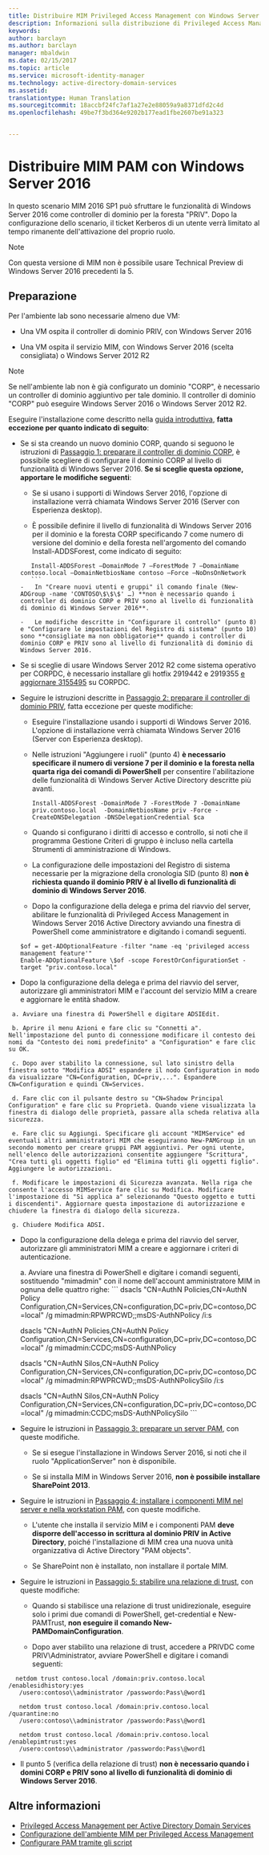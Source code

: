 ```yaml
---
title: Distribuire MIM Privileged Access Management con Windows Server 2016 | Documentazione Microsoft
description: Informazioni sulla distribuzione di Privileged Access Management con Windows Server 2016
keywords: 
author: barclayn
ms.author: barclayn
manager: mbaldwin
ms.date: 02/15/2017
ms.topic: article
ms.service: microsoft-identity-manager
ms.technology: active-directory-domain-services
ms.assetid: 
translationtype: Human Translation
ms.sourcegitcommit: 18accbf24fc7af1a27e2e88059a9a8371dfd2c4d
ms.openlocfilehash: 49be7f3bd364e9202b177ead1fbe2607be91a323


---
```




# <a name="deploy-mim-pam-with-windows-server-2016"></a>Distribuire MIM PAM con Windows Server 2016


In questo scenario MIM 2016 SP1 può sfruttare le funzionalità di Windows Server 2016 come controller di dominio per la foresta "PRIV".  Dopo la configurazione dello scenario, il ticket Kerberos di un utente verrà limitato al tempo rimanente dell'attivazione del proprio ruolo. 

>[!Note]
Con questa versione di MIM non è possibile usare Technical Preview di Windows Server 2016 precedenti la 5.

## <a name="preparation"></a>Preparazione

Per l'ambiente lab sono necessarie almeno due VM:

-   Una VM ospita il controller di dominio PRIV, con Windows Server 2016

-   Una VM ospita il servizio MIM, con Windows Server 2016 (scelta consigliata) o Windows Server 2012 R2

>[!NOTE]
Se nell'ambiente lab non è già configurato un dominio "CORP", è necessario un controller di dominio aggiuntivo per tale dominio. Il controller di dominio "CORP" può eseguire Windows Server 2016 o Windows Server 2012 R2.


Eseguire l'installazione come descritto nella [guida introduttiva](/microsoft-identity-manager/pam/privileged-identity-management-for-active-directory-domain-services.md), **fatta eccezione per quanto indicato di seguito**:

-   Se si sta creando un nuovo dominio CORP, quando si seguono le istruzioni di [Passaggio 1: preparare il controller di dominio CORP](/microsoft-identity-manager/pam/step-1-prepare-corp-domain.md), è possibile scegliere di configurare il dominio CORP al livello di funzionalità di Windows Server 2016. **Se si sceglie questa opzione, apportare le modifiche seguenti**:

    -   Se si usano i supporti di Windows Server 2016, l'opzione di installazione verrà chiamata Windows Server 2016 (Server con Esperienza desktop).

    -   È possibile definire il livello di funzionalità di Windows Server 2016 per il dominio e la foresta CORP specificando 7 come numero di versione del dominio e della foresta nell'argomento del comando Install-ADDSForest, come indicato di seguito:
     ```
        Install-ADDSForest –DomainMode 7 –ForestMode 7 –DomainName contoso.local –DomainNetbiosName contoso –Force –NoDnsOnNetwork
        ```
    -   In "Creare nuovi utenti e gruppi" il comando finale (New-ADGroup -name 'CONTOSO\$\$\$' …) **non è necessario quando i controller di dominio CORP e PRIV sono al livello di funzionalità di dominio di Windows Server 2016**.

    -   Le modifiche descritte in "Configurare il controllo" (punto 8) e "Configurare le impostazioni del Registro di sistema" (punto 10) sono **consigliate ma non obbligatorie** quando i controller di dominio CORP e PRIV sono al livello di funzionalità di dominio di Windows Server 2016.

-   Se si sceglie di usare Windows Server 2012 R2 come sistema operativo per CORPDC, è necessario installare gli hotfix 2919442 e 2919355 [e aggiornare 3155495](http://support.microsoft.com/kb/3156418) su CORPDC.

-   Seguire le istruzioni descritte in [Passaggio 2: preparare il controller di dominio PRIV](/microsoft-identity-manager/pam/step-2-prepare-priv-domain-controller.md), fatta eccezione per queste modifiche:

    -   Eseguire l'installazione usando i supporti di Windows Server 2016. L'opzione di installazione verrà chiamata Windows Server 2016 (Server con Esperienza desktop).

    -   Nelle istruzioni "Aggiungere i ruoli" (punto 4) **è necessario specificare il numero di versione 7 per il dominio e la foresta nella quarta riga dei comandi di PowerShell** per consentire l'abilitazione delle funzionalità di Windows Server Active Directory descritte più avanti.

        ```
        Install-ADDSForest -DomainMode 7 -ForestMode 7 -DomainName priv.contoso.local  -DomainNetbiosName priv -Force -CreateDNSDelegation -DNSDelegationCredential $ca
        ```  

    -   Quando si configurano i diritti di accesso e controllo, si noti che il programma Gestione Criteri di gruppo è incluso nella cartella Strumenti di amministrazione di Windows.

    -   La configurazione delle impostazioni del Registro di sistema necessarie per la migrazione della cronologia SID (punto 8) **non è richiesta quando il dominio PRIV è al livello di funzionalità di dominio di Windows Server 2016**.

    -   Dopo la configurazione della delega e prima del riavvio del server, abilitare le funzionalità di Privileged Access Management in Windows Server 2016 Active Directory avviando una finestra di PowerShell come amministratore e digitando i comandi seguenti.

    ```
    $of = get-ADOptionalFeature -filter "name -eq 'privileged access management feature'"
    Enable-ADOptionalFeature \$of -scope ForestOrConfigurationSet -target "priv.contoso.local"
    ```

  -   Dopo la configurazione della delega e prima del riavvio del server, autorizzare gli amministratori MIM e l'account del servizio MIM a creare e aggiornare le entità shadow.

     a. Avviare una finestra di PowerShell e digitare ADSIEdit.

     b. Aprire il menu Azioni e fare clic su "Connetti a". Nell'impostazione del punto di connessione modificare il contesto dei nomi da "Contesto dei nomi predefinito" a "Configuration" e fare clic su OK.

     c. Dopo aver stabilito la connessione, sul lato sinistro della finestra sotto "Modifica ADSI" espandere il nodo Configuration in modo da visualizzare "CN=Configuration, DC=priv,...". Espandere CN=Configuration e quindi CN=Services.

     d. Fare clic con il pulsante destro su "CN=Shadow Principal Configuration" e fare clic su Proprietà. Quando viene visualizzata la finestra di dialogo delle proprietà, passare alla scheda relativa alla sicurezza.

     e. Fare clic su Aggiungi. Specificare gli account "MIMService" ed eventuali altri amministratori MIM che eseguiranno New-PAMGroup in un secondo momento per creare gruppi PAM aggiuntivi. Per ogni utente, nell'elenco delle autorizzazioni consentite aggiungere "Scrittura", "Crea tutti gli oggetti figlio" ed "Elimina tutti gli oggetti figlio". Aggiungere le autorizzazioni.

     f. Modificare le impostazioni di Sicurezza avanzata. Nella riga che consente l'accesso MIMService fare clic su Modifica. Modificare l'impostazione di "Si applica a" selezionando "Questo oggetto e tutti i discendenti". Aggiornare questa impostazione di autorizzazione e chiudere la finestra di dialogo della sicurezza.

     g. Chiudere Modifica ADSI.

 -   Dopo la configurazione della delega e prima del riavvio del server, autorizzare gli amministratori MIM a creare e aggiornare i criteri di autenticazione.

     a.  Avviare una finestra di PowerShell e digitare i comandi seguenti, sostituendo "mimadmin" con il nome dell'account amministratore MIM in ognuna delle quattro righe:
    ```
       dsacls "CN=AuthN Policies,CN=AuthN Policy
       Configuration,CN=Services,CN=configuration,DC=priv,DC=contoso,DC=local" /g
       mimadmin:RPWPRCWD;;msDS-AuthNPolicy /i:s

       dsacls "CN=AuthN Policies,CN=AuthN Policy
       Configuration,CN=Services,CN=configuration,DC=priv,DC=contoso,DC=local" /g
       mimadmin:CCDC;msDS-AuthNPolicy

       dsacls "CN=AuthN Silos,CN=AuthN Policy
       Configuration,CN=Services,CN=configuration,DC=priv,DC=contoso,DC=local" /g
       mimadmin:RPWPRCWD;;msDS-AuthNPolicySilo /i:s

       dsacls "CN=AuthN Silos,CN=AuthN Policy
       Configuration,CN=Services,CN=configuration,DC=priv,DC=contoso,DC=local" /g
       mimadmin:CCDC;msDS-AuthNPolicySilo
    ```


-   Seguire le istruzioni in [Passaggio 3: preparare un server PAM](/microsoft-identity-manager/pam/step-3-prepare-pam-server.md), con queste modifiche.

    -   Se si esegue l'installazione in Windows Server 2016, si noti che il ruolo "ApplicationServer" non è disponibile.

    -   Se si installa MIM in Windows Server 2016, **non è possibile installare SharePoint 2013**.

-   Seguire le istruzioni in [Passaggio 4: installare i componenti MIM nel server e nella workstation PAM](/microsoft-identity-manager/pam/step-4-install-mim-components-on-pam-server.md), con queste modifiche.

    -   L'utente che installa il servizio MIM e i componenti PAM **deve disporre dell'accesso in scrittura al dominio PRIV in Active Directory**, poiché l'installazione di MIM crea una nuova unità organizzativa di Active Directory "PAM objects".

    -   Se SharePoint non è installato, non installare il portale MIM.

-   Seguire le istruzioni in [Passaggio 5: stabilire una relazione di trust](/microsoft-identity-manager/pam/step-5-establish-trust-between-priv-corp-forests.md), con queste modifiche:

    -   Quando si stabilisce una relazione di trust unidirezionale, eseguire solo i primi due comandi di PowerShell, get-credential e New-PAMTrust, **non eseguire il comando New-PAMDomainConfiguration**.

    -   Dopo aver stabilito una relazione di trust, accedere a PRIVDC come PRIV\\Administrator, avviare PowerShell e digitare i comandi seguenti:
  ```
    netdom trust contoso.local /domain:priv.contoso.local /enablesidhistory:yes
     /usero:contoso\\administrator /passwordo:Pass\@word1

     netdom trust contoso.local /domain:priv.contoso.local /quarantine:no
     /usero:contoso\\administrator /passwordo:Pass\@word1  

     netdom trust contoso.local /domain:priv.contoso.local /enablepimtrust:yes
     /usero:contoso\\administrator /passwordo:Pass\@word1
  ```

-   Il punto 5 (verifica della relazione di trust) **non è necessario quando i domini CORP e PRIV sono al livello di funzionalità di dominio di Windows Server 2016**.

## <a name="more-information"></a>Altre informazioni

- [Privileged Access Management per Active Directory Domain Services](/microsoft-identity-manager/pam/privileged-identity-management-for-active-directory-domain-services.md)
- [Configurazione dell'ambiente MIM per Privileged Access Management](/microsoft-identity-manager/pam/configuring-mim-environment-for-pam.md)
- [Configurare PAM tramite gli script](/microsoft-identity-manager/pam/sp1-pam-configure-using-scripts.md)



<!--HONumber=Feb17_HO3-->


